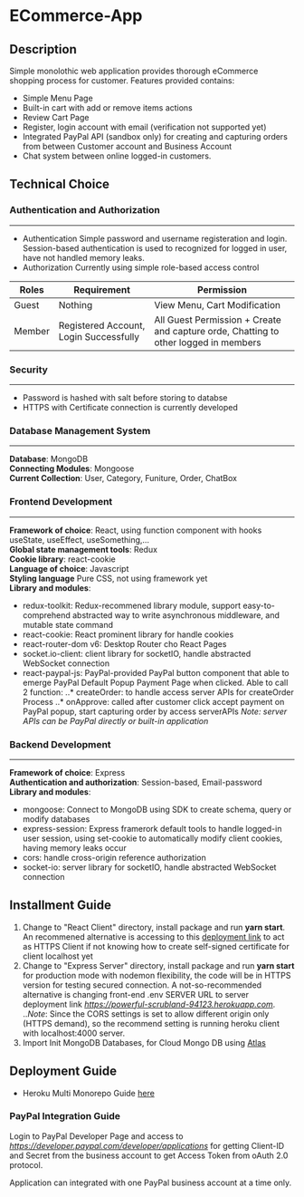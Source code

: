 # ECommerce-App
## Description 
Simple monolothic web application provides thorough eCommerce shopping process for customer. Features provided contains:
* Simple Menu Page
* Built-in cart with add or remove items actions
* Review Cart Page
* Register, login account with email (verification not supported yet)
* Integrated PayPal API (sandbox only) for creating and capturing orders from between Customer account and Business Account
* Chat system between online logged-in customers.

## Technical Choice
### Authentication and Authorization
***
* Authentication
Simple password and username registeration and login.  
Session-based authentication is used to recognized for logged in user, have not handled memory leaks.
* Authorization
Currently using simple role-based access control

| Roles | Requirement | Permission   | 
| ----- | ----------- | ------------ |
| Guest | Nothing     |View Menu, Cart Modification     |
|Member |Registered Account, Login Successfully| All Guest Permission + Create and capture orde, Chatting to other logged in members|

### Security
***
* Password is hashed with salt before storing to databse  
* HTTPS with Certificate connection is currently developed

### Database Management System
***
**Database**: MongoDB  
**Connecting Modules**: Mongoose  
**Current Collection**: User, Category, Funiture, Order, ChatBox

### Frontend Development
***
**Framework of choice**: React, using function component with hooks useState, useEffect, useSomething,...  
**Global state management tools**: Redux  
**Cookie library**: react-cookie  
**Language of choice**: Javascript  
**Styling language** Pure CSS, not using framework yet  
**Library and modules**: 
* redux-toolkit: Redux-recommened library module, support easy-to-comprehend abstracted way to write asynchronous middleware, and mutable state command
* react-cookie: React prominent library for handle cookies
* react-router-dom v6: Desktop Router cho React Pages
* socket.io-client: client library for socketIO, handle abstracted WebSocket connection
* react-paypal-js: PayPal-provided PayPal button component that able to emerge PayPal Default Popup Payment Page when clicked. Able to call 2 function: 
..* createOrder: to handle access server APIs for createOrder Process
..* onApprove: called after customer click accept payment on PayPal popup, start capturing order by access serverAPIs
 *Note: server APIs can be PayPal directly or built-in application*

### Backend Development
***
**Framework of choice**: Express  
**Authentication and authorization**: Session-based, Email-password  
**Library and modules**:   
* mongoose: Connect to MongoDB using SDK to create schema, query or modify databases
* express-session: Express framerork default tools to handle logged-in user session, using set-cookie to automatically modify client cookies, having memory leaks occur
* cors: handle cross-origin reference authorization
* socket-io: server library for socketIO, handle abstracted WebSocket connection

## Installment Guide
1. Change to "React Client" directory, install package and run **yarn start**. An recommened alternative is accessing to this [deployment link](https://immense-scrubland-27295.herokuapp.com/) to act as HTTPS Client if not knowing how to create self-signed certificate for client localhost yet
2. Change to "Express Server" directory, install package and run **yarn start** for production mode with nodemon flexibility, the code will be in HTTPS version for testing secured connection. A not-so-recommended alternative is changing front-end .env SERVER URL to server deployment link *https://powerful-scrubland-94123.herokuapp.com*.  
..*Note*: Since the CORS settings is set to allow different origin only (HTTPS demand), so the recommend setting is running heroku client with localhost:4000 server.
3. Import Init MongoDB Databases, for Cloud Mongo DB using [Atlas](https://www.mongodb.com/cloud)

## Deployment Guide
* Heroku Multi Monorepo Guide [here](https://blog.softup.co/how-to-deploy-a-monorepo-to-multiple-heroku-apps-using-github-actions/)

### PayPal Integration Guide
Login to PayPal Developer Page and access to *https://developer.paypal.com/developer/applications* for getting Client-ID and Secret from the business account to get Access Token from oAuth 2.0 protocol.

Application can integrated with one PayPal business account at a time only.